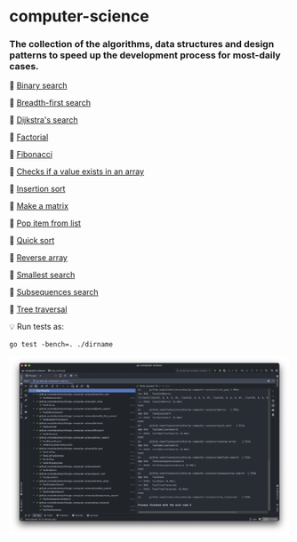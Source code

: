 # computer-science

### The collection of the algorithms, data structures and design patterns to speed up the development process for most-daily cases.

📌 <a href="binary_search/binary_search.go">Binary search</a>

📌 <a href="breadth_first_search/breadth_first_search.go">Breadth-first search</a>

📌 <a href="dijkstra_search/dijkstra_search.go">Dijkstra's search</a>

📌 <a href="factorial/factorial.go">Factorial</a>

📌 <a href="fibonacci/fibonacci.go">Fibonacci</a>

📌 <a href="in_array/in_array.go">Checks if a value exists in an array</a>

📌 <a href="insertion_sort/insertion_sort.go">Insertion sort</a>

📌 <a href="matrix/matrix.go">Make a matrix</a>

📌 <a href="list_pop/list_pop.go">Pop item from list</a>

📌 <a href="quick_sort/quick_sort.go">Quick sort</a>

📌 <a href="reverse_array/reverse_array.go">Reverse array</a>

📌 <a href="smallest_search/smallest_search.go">Smallest search</a>

📌 <a href="subsequences_search/subsequences_search.go">Subsequences search</a>

📌 <a href="tree_traversal/tree_traversal.go">Tree traversal</a>

💡 Run tests as:
```
go test -bench=. ./dirname
```
![Passed tests](social_preview.png)
